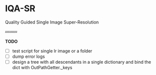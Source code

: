 # IQA-SR
Quality Guided Single Image Super-Resolution

:zzz::zzz::zzz:

**TODO**

- [ ] test script for single lr image or a folder
- [ ] dump error logs
- [ ] design a tree with all descendants in a single dictionary and bind the dict with OutPathGetter._keys